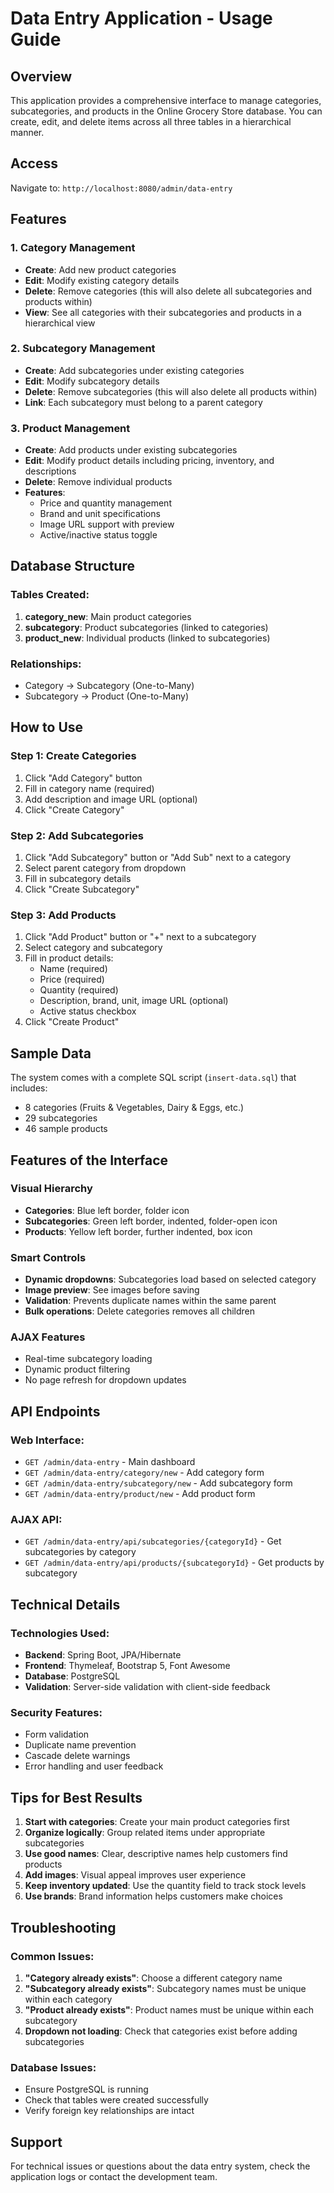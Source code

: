 # Data Entry Application - Usage Guide

## Overview
This application provides a comprehensive interface to manage categories, subcategories, and products in the Online Grocery Store database. You can create, edit, and delete items across all three tables in a hierarchical manner.

## Access
Navigate to: `http://localhost:8080/admin/data-entry`

## Features

### 1. **Category Management**
- **Create**: Add new product categories
- **Edit**: Modify existing category details
- **Delete**: Remove categories (this will also delete all subcategories and products within)
- **View**: See all categories with their subcategories and products in a hierarchical view

### 2. **Subcategory Management**
- **Create**: Add subcategories under existing categories
- **Edit**: Modify subcategory details
- **Delete**: Remove subcategories (this will also delete all products within)
- **Link**: Each subcategory must belong to a parent category

### 3. **Product Management**
- **Create**: Add products under existing subcategories
- **Edit**: Modify product details including pricing, inventory, and descriptions
- **Delete**: Remove individual products
- **Features**: 
  - Price and quantity management
  - Brand and unit specifications
  - Image URL support with preview
  - Active/inactive status toggle

## Database Structure

### Tables Created:
1. **category_new**: Main product categories
2. **subcategory**: Product subcategories (linked to categories)
3. **product_new**: Individual products (linked to subcategories)

### Relationships:
- Category → Subcategory (One-to-Many)
- Subcategory → Product (One-to-Many)

## How to Use

### Step 1: Create Categories
1. Click "Add Category" button
2. Fill in category name (required)
3. Add description and image URL (optional)
4. Click "Create Category"

### Step 2: Add Subcategories
1. Click "Add Subcategory" button or "Add Sub" next to a category
2. Select parent category from dropdown
3. Fill in subcategory details
4. Click "Create Subcategory"

### Step 3: Add Products
1. Click "Add Product" button or "+" next to a subcategory
2. Select category and subcategory
3. Fill in product details:
   - Name (required)
   - Price (required)
   - Quantity (required)
   - Description, brand, unit, image URL (optional)
   - Active status checkbox
4. Click "Create Product"

## Sample Data
The system comes with a complete SQL script (`insert-data.sql`) that includes:
- 8 categories (Fruits & Vegetables, Dairy & Eggs, etc.)
- 29 subcategories
- 46 sample products

## Features of the Interface

### Visual Hierarchy
- **Categories**: Blue left border, folder icon
- **Subcategories**: Green left border, indented, folder-open icon
- **Products**: Yellow left border, further indented, box icon

### Smart Controls
- **Dynamic dropdowns**: Subcategories load based on selected category
- **Image preview**: See images before saving
- **Validation**: Prevents duplicate names within the same parent
- **Bulk operations**: Delete categories removes all children

### AJAX Features
- Real-time subcategory loading
- Dynamic product filtering
- No page refresh for dropdown updates

## API Endpoints

### Web Interface:
- `GET /admin/data-entry` - Main dashboard
- `GET /admin/data-entry/category/new` - Add category form
- `GET /admin/data-entry/subcategory/new` - Add subcategory form
- `GET /admin/data-entry/product/new` - Add product form

### AJAX API:
- `GET /admin/data-entry/api/subcategories/{categoryId}` - Get subcategories by category
- `GET /admin/data-entry/api/products/{subcategoryId}` - Get products by subcategory

## Technical Details

### Technologies Used:
- **Backend**: Spring Boot, JPA/Hibernate
- **Frontend**: Thymeleaf, Bootstrap 5, Font Awesome
- **Database**: PostgreSQL
- **Validation**: Server-side validation with client-side feedback

### Security Features:
- Form validation
- Duplicate name prevention
- Cascade delete warnings
- Error handling and user feedback

## Tips for Best Results

1. **Start with categories**: Create your main product categories first
2. **Organize logically**: Group related items under appropriate subcategories
3. **Use good names**: Clear, descriptive names help customers find products
4. **Add images**: Visual appeal improves user experience
5. **Keep inventory updated**: Use the quantity field to track stock levels
6. **Use brands**: Brand information helps customers make choices

## Troubleshooting

### Common Issues:
1. **"Category already exists"**: Choose a different category name
2. **"Subcategory already exists"**: Subcategory names must be unique within each category
3. **"Product already exists"**: Product names must be unique within each subcategory
4. **Dropdown not loading**: Check that categories exist before adding subcategories

### Database Issues:
- Ensure PostgreSQL is running
- Check that tables were created successfully
- Verify foreign key relationships are intact

## Support
For technical issues or questions about the data entry system, check the application logs or contact the development team.

